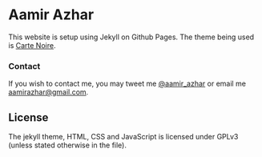# Aamir Azhar

This website is setup using Jekyll on Github Pages. The theme being used is [Carte Noire](https://github.com/jacobtomlinson/carte-noire).

### Contact
If you wish to contact me, you may tweet me [@aamir_azhar](http://www.twitter.com/aamir_azhar) or email me
[aamirazhar@gmail.com](mailto:aamirazhar@gmail.com).

## License
The jekyll theme, HTML, CSS and JavaScript is licensed under GPLv3 (unless stated otherwise in the file).
